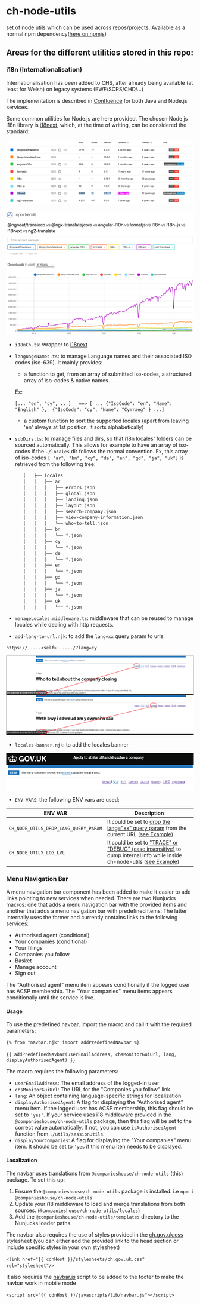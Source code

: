 # ch-node-utils

set of node utils which can be used across repos/projects.
Available as a normal npm dependency([here on npmjs](https://www.npmjs.com/package/@companieshouse/ch-node-utils))

## Areas for the different utilities stored in this repo:

### i18n (Internationalisation)

  Internationalisation has been added to CHS, after already being available (at least for Welsh) on legacy systems (EWF/SCRS/CHD/...)

  The implementation is described in [Confluence](https://companieshouse.atlassian.net/wiki/spaces/OLI/pages/4235231301/Implementing+Internationalisation+on+CH+web+services) for both Java and Node.js services.

  Some common utilities for Node.js are here provided. The chosen Node.js i18n library is [i18next](https://www.i18next.com/), which, at the time of writing, can be considered the standard:

  ![Node.js i18n libs](https://github.com/companieshouse/ch-node-utils/blob/81a066b38086e7040a089882bd5e750a11393c2a/images/Node.js__i18n.libraries.png)

  ![Node.js i18n libs trend](https://github.com/companieshouse/ch-node-utils/blob/81a066b38086e7040a089882bd5e750a11393c2a/images/Node.js__i18n.libraries.trend.png)

   - `i18nCh.ts`: wrapper to [i18next](https://www.i18next.com/)

   - `languageNames.ts`: to manage Language names and their associated ISO codes (iso-639). It mainly provides:
      - a function to get, from an array of submitted iso-codes,  a structured array of iso-codes & native names.

     Ex:
     ```
     [... "en", "cy", ...]   ==> [ ... {"IsoCode": "en", "Name": "English" },  {"IsoCode": "cy", "Name": "Cymraeg" } ...]
     ```
      - a custom function to sort the supported locales (apart from leaving 'en' always at 1st position, it sorts alphabetically)

   - `subDirs.ts`: to manage files and dirs, so that i18n locales' folders can be sourced automatically.
      This allows for example to have an array of iso-codes if the `./locales` dir follows the normal convention.
      Ex, this array of iso-codes `[ "ar", "bn", "cy", "de", "en", "gd", "ja", "uk"]` is retrieved from the following tree:
      ```
         │   ├── locales
         │   │   ├── ar
         │   │   │   ├── errors.json
         │   │   │   ├── global.json
         │   │   │   ├── landing.json
         │   │   │   ├── layout.json
         │   │   │   ├── search-company.json
         │   │   │   ├── view-company-information.json
         │   │   │   └── who-to-tell.json
         │   │   ├── bn
         │   │   │   └── *.json
         │   │   ├── cy
         │   │   │   └── *.json
         │   │   ├── de
         │   │   │   └── *.json
         │   │   ├── en
         │   │   │   └── *.json
         │   │   ├── gd
         │   │   │   └── *.json
         │   │   ├── ja
         │   │   │   └── *.json
         │   │   ├── uk
         │   │   │   └── *.json
      ```

   - `manageLocales.middleware.ts`: middleware that can be reused to manage locales while dealing with http requests.

   - `add-lang-to-url.njk`: to add the `lang=xx` query param to urls:
   ```
   https://.....<self>....../?lang=cy
   ```

   ![Auto add lang=xx](https://github.com/companieshouse/ch-node-utils/blob/81a066b38086e7040a089882bd5e750a11393c2a/images/Node.js__i18n.add.lang.png)

   - `locales-banner.njk`: to add the locales banner

   ![locales banner](https://github.com/companieshouse/ch-node-utils/blob/81a066b38086e7040a089882bd5e750a11393c2a/images/Node.js__i18n.locales.banner.png)

   - `ENV VARS`: the following ENV vars are used:

| ENV VAR | Description |
| ------- | ----------- |
|`CH_NODE_UTILS_DROP_LANG_QUERY_PARAM`| It could be set to [drop the lang="xx" query param](https://github.com/companieshouse/ch-node-utils/blob/f9e5c47a86206f0b12e4e536c4c459db16747631/src/middleware/manageLocales.middleware.ts#L25) from the current URL ([see Example](https://github.com/companieshouse/docker-chs-development/blob/842c61245adcbba02a6316847fc4f9d94c52410d/services/modules/dissolution/dissolution-web.docker-compose.yaml#L50)) |
|`CH_NODE_UTILS_LOG_LVL`| It could be set to ["TRACE" or "DEBUG" (case insensitive)](https://github.com/companieshouse/ch-node-utils/blob/24bc717477d21082439d1b460108cb0d60465f0f/src/utils/log.ts#L2) to dump internal info while inside ch-node-utils ([see Example](https://github.com/companieshouse/docker-chs-development/blob/842c61245adcbba02a6316847fc4f9d94c52410d/services/modules/dissolution/dissolution-web.docker-compose.yaml#L49))|

### Menu Navigation Bar

A menu navigation bar component has been added to make it easier to add links pointing to new services when needed. There are two Nunjucks macros: one that adds a menu navigation bar with the provided items and another that adds a menu navigation bar with predefined items. The latter internally uses the former and currently contains links to the following services:

- Authorised agent (conditional)
- Your companies (conditional)
- Your filings
- Companies you follow
- Basket
- Manage account
- Sign out

The "Authorised agent" menu item appears conditionally if the logged user has ACSP membership. The "Your companies" menu items appears conditionally until the service is live.

#### Usage

To use the predefined navbar, import the macro and call it with the required parameters:

```nunjucks
{% from "navbar.njk" import addPredefinedNavbar %}

{{ addPredefinedNavbar(userEmailAddress, chsMonitorGuiUrl, lang, displayAuthorisedAgent) }}
```

The macro requires the following parameters:

- `userEmailAddress`: The email address of the logged-in user
- `chsMonitorGuiUrl`: The URL for the "Companies you follow" link
- `lang`: An object containing language-specific strings for localization
- `displayAuthorisedAgent`: A flag for displaying the "Authorised agent" menu item. If the logged user has ACSP membership, this flag should be set to `'yes'`. If your service uses i18 middleware provided in the `@companieshouse/ch-node-utils` package, then this flag will be set to the correct value automatically. If not, you can use `isAuthorisedAgent` function from `./utils/sessionUtils`.
- `displayYourCompanies`: A flag for displaying the "Your companies" menu item. It should be set to `'yes` if this menu iten needs to be displayed.

#### Localization

The navbar uses translations from `@companieshouse/ch-node-utils` (this) package. To set this up:

1. Ensure the `@companieshouse/ch-node-utils` package is installed. i.e `npm i @companieshouse/ch-node-utils`
2. Update your i18 middleware to load and merge translations from both sources. (`@companieshouse/ch-node-utils/locales`)
3. Add the `@companieshouse/ch-node-utils/templates` directory to the Nunjucks loader paths.

The navbar also requires the use of styles provided in the [ch.gov.uk.css](https://github.com/companieshouse/cdn.ch.gov.uk/blob/master/app/assets/stylesheets/ch.gov.uk.css) stylesheet (you can either add the provided link to the head section or include specific styles in your own stylesheet)

`<link href="{{ cdnHost }}/stylesheets/ch.gov.uk.css" rel="stylesheet"/>`

It also requires the [navbar.js](https://github.com/companieshouse/cdn.ch.gov.uk/blob/master/app/assets/javascripts/lib/navbar.js) script to be added to the footer to make the navbar work in mobile mode

`<script src="{{ cdnHost }}/javascripts/lib/navbar.js"></script>`

